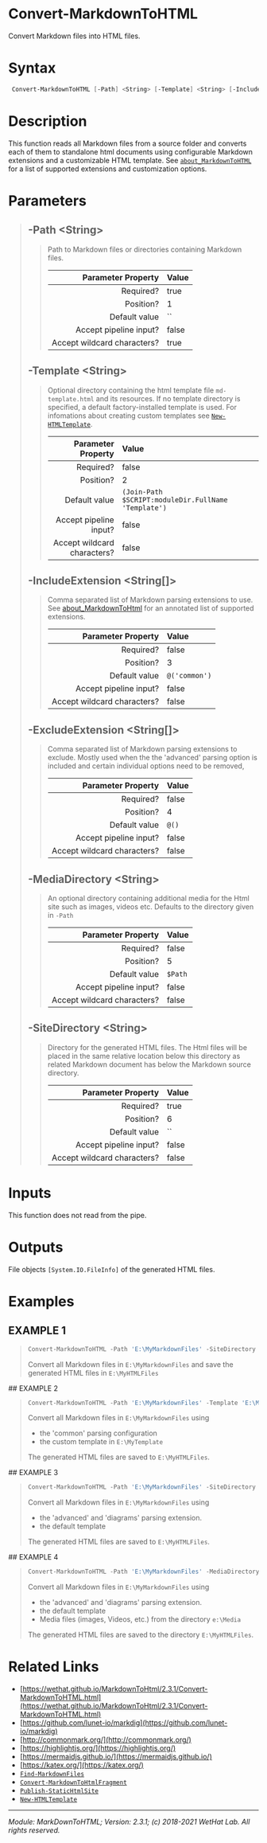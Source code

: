 ﻿# Convert-MarkdownToHTML

Convert Markdown files into HTML files.

# Syntax
```PowerShell
 Convert-MarkdownToHTML [-Path] <String> [-Template] <String> [-IncludeExtension] <String[]> [-ExcludeExtension] <String[]> [-MediaDirectory] <String> [-SiteDirectory] <String>  [<CommonParameters>] 
```


# Description


This function reads all Markdown files from a source folder and converts each
of them to standalone html documents using configurable Markdown extensions and
a customizable HTML template. See [`about_MarkdownToHTML`](about_MarkdownToHTML.md) for a list of
supported extensions and customization options.





# Parameters

<blockquote>



## -Path \<String\>

<blockquote>

Path to Markdown files or directories containing Markdown files.

Parameter Property         | Value
--------------------------:|:----------
Required?                  | true
Position?                  | 1
Default value              | ``
Accept pipeline input?     | false
Accept wildcard characters?| true

</blockquote>
 

## -Template \<String\>

<blockquote>

Optional directory containing the html template file `md-template.html` and its resources.
If no template directory is specified, a default factory-installed template is used.
For infomations about creating custom templates see [`New-HTMLTemplate`](New-HTMLTemplate.md).

Parameter Property         | Value
--------------------------:|:----------
Required?                  | false
Position?                  | 2
Default value              | `(Join-Path $SCRIPT:moduleDir.FullName 'Template')`
Accept pipeline input?     | false
Accept wildcard characters?| false

</blockquote>
 

## -IncludeExtension \<String[]\>

<blockquote>

Comma separated list of Markdown parsing extensions to use.
See [about_MarkdownToHtml](about_MarkdownToHtml.md#markdown-extensions) for an
annotated list of supported extensions.

Parameter Property         | Value
--------------------------:|:----------
Required?                  | false
Position?                  | 3
Default value              | `@('common')`
Accept pipeline input?     | false
Accept wildcard characters?| false

</blockquote>
 

## -ExcludeExtension \<String[]\>

<blockquote>

Comma separated list of Markdown parsing extensions to exclude.
Mostly used when the the 'advanced' parsing option is included and
certain individual options need to be removed,

Parameter Property         | Value
--------------------------:|:----------
Required?                  | false
Position?                  | 4
Default value              | `@()`
Accept pipeline input?     | false
Accept wildcard characters?| false

</blockquote>
 

## -MediaDirectory \<String\>

<blockquote>

An optional directory containing additional media for the Html site
such as images, videos etc. Defaults to the directory given in `-Path`

Parameter Property         | Value
--------------------------:|:----------
Required?                  | false
Position?                  | 5
Default value              | `$Path`
Accept pipeline input?     | false
Accept wildcard characters?| false

</blockquote>
 

## -SiteDirectory \<String\>

<blockquote>

Directory for the generated HTML files. The Html files will be placed
in the same relative location below this directory as related Markdown document
has below the Markdown source directory.

Parameter Property         | Value
--------------------------:|:----------
Required?                  | true
Position?                  | 6
Default value              | ``
Accept pipeline input?     | false
Accept wildcard characters?| false

</blockquote>


</blockquote>


# Inputs
This function does not read from the pipe.


# Outputs
File objects `[System.IO.FileInfo]` of the generated HTML files.

# Examples

## EXAMPLE 1

<blockquote>

```PowerShell
Convert-MarkdownToHTML -Path 'E:\MyMarkdownFiles' -SiteDirectory 'E:\MyHTMLFiles'
```


Convert all Markdown files in `E:\MyMarkdownFiles` and save the generated HTML files
in `E:\MyHTMLFiles`













</blockquote>
 ## EXAMPLE 2

<blockquote>

```PowerShell
Convert-MarkdownToHTML -Path 'E:\MyMarkdownFiles' -Template 'E:\MyTemplate' -SiteDirectory 'E:\MyHTMLFiles'
```


Convert all Markdown files in `E:\MyMarkdownFiles` using
* the 'common' parsing configuration
* the custom template in `E:\MyTemplate`

The generated HTML files are saved to `E:\MyHTMLFiles`.













</blockquote>
 ## EXAMPLE 3

<blockquote>

```PowerShell
Convert-MarkdownToHTML -Path 'E:\MyMarkdownFiles' -SiteDirectory 'E:\MyHTMLFiles' -IncludeExtension 'advanced','diagrams'
```


Convert all Markdown files in `E:\MyMarkdownFiles` using
* the 'advanced' and 'diagrams' parsing extension.
* the default template

The generated HTML files are saved to `E:\MyHTMLFiles`.













</blockquote>
 ## EXAMPLE 4

<blockquote>

```PowerShell
Convert-MarkdownToHTML -Path 'E:\MyMarkdownFiles' -MediaDirectory 'e:\Media' -SiteDirectory 'E:\MyHTMLFiles' -IncludeExtension 'advanced','diagrams'
```


Convert all Markdown files in `E:\MyMarkdownFiles` using
* the 'advanced' and 'diagrams' parsing extension.
* the default template
* Media files (images, Videos, etc.) from the directory `e:\Media`

The generated HTML files are saved to the directory `E:\MyHTMLFiles`.













</blockquote>


# Related Links

* [https://wethat.github.io/MarkdownToHtml/2.3.1/Convert-MarkdownToHTML.html](https://wethat.github.io/MarkdownToHtml/2.3.1/Convert-MarkdownToHTML.html) 
* [https://github.com/lunet-io/markdig](https://github.com/lunet-io/markdig) 
* [http://commonmark.org/](http://commonmark.org/) 
* [https://highlightjs.org/](https://highlightjs.org/) 
* [https://mermaidjs.github.io/](https://mermaidjs.github.io/) 
* [https://katex.org/](https://katex.org/) 
* [`Find-MarkdownFiles`](Find-MarkdownFiles.md) 
* [`Convert-MarkdownToHtmlFragment`](Convert-MarkdownToHtmlFragment.md) 
* [`Publish-StaticHtmlSite`](Publish-StaticHtmlSite.md) 
* [`New-HTMLTemplate`](New-HTMLTemplate.md)

---

<cite>Module: MarkDownToHTML; Version: 2.3.1; (c) 2018-2021 WetHat Lab. All rights reserved.</cite>

